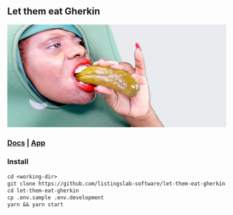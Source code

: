 
## Let them eat Gherkin

[![Let them eat Gherkin App](./docs/img/let-them-eat-gherkin.jpg)](https://listingslab-software.github.io/let-them-eat-gherkin/)

### [Docs](https://listingslab-software.github.io/let-them-eat-gherkin/) | [App](https://rex-let-them-eat-gherkin.web.app/)

### Install

```
cd <working-dir>
git clone https://github.com/listingslab-software/let-them-eat-gherkin
cd let-them-eat-gherkin
cp .env.sample .env.development
yarn && yarn start
```